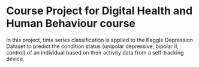 # Course Project for Digital Health and Human Behaviour course

In this project, time series classification is applied to the Kaggle Depression Dataset to predict the condition status (unipolar depressive, bipolar II, control) of an individual based on their activity data from a self-tracking device. 
